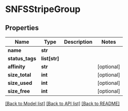 # SNFSStripeGroup

## Properties

Name | Type | Description | Notes
------------ | ------------- | ------------- | -------------
**name** | **str** |  | 
**status_tags** | **list[str]** |  | 
**affinity** | **str** |  | [optional] 
**size_total** | **int** |  | [optional] 
**size_used** | **int** |  | [optional] 
**size_free** | **int** |  | [optional] 

[[Back to Model list]](../#documentation-for-models) [[Back to API list]](../#documentation-for-api-endpoints) [[Back to README]](../)


